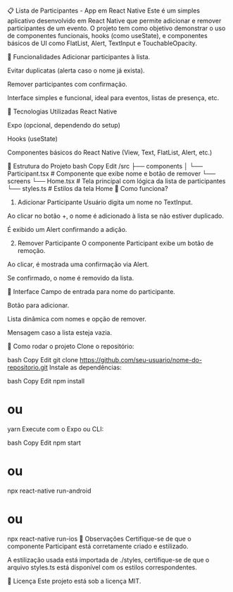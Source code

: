 📋 Lista de Participantes - App em React Native
Este é um simples aplicativo desenvolvido em React Native que permite adicionar e remover participantes de um evento. O projeto tem como objetivo demonstrar o uso de componentes funcionais, hooks (como useState), e componentes básicos de UI como FlatList, Alert, TextInput e TouchableOpacity.

📱 Funcionalidades
Adicionar participantes à lista.

Evitar duplicatas (alerta caso o nome já exista).

Remover participantes com confirmação.

Interface simples e funcional, ideal para eventos, listas de presença, etc.

🧩 Tecnologias Utilizadas
React Native

Expo (opcional, dependendo do setup)

Hooks (useState)

Componentes básicos do React Native (View, Text, FlatList, Alert, etc.)

📂 Estrutura do Projeto
bash
Copy
Edit
/src
├── components
│ └── Participant.tsx # Componente que exibe nome e botão de remover
└── screens
└── Home.tsx # Tela principal com lógica da lista de participantes
└── styles.ts # Estilos da tela Home
🧠 Como funciona?

1. Adicionar Participante
   Usuário digita um nome no TextInput.

Ao clicar no botão +, o nome é adicionado à lista se não estiver duplicado.

É exibido um Alert confirmando a adição.

2. Remover Participante
   O componente Participant exibe um botão de remoção.

Ao clicar, é mostrada uma confirmação via Alert.

Se confirmado, o nome é removido da lista.

📸 Interface
Campo de entrada para nome do participante.

Botão para adicionar.

Lista dinâmica com nomes e opção de remover.

Mensagem caso a lista esteja vazia.

🚀 Como rodar o projeto
Clone o repositório:

bash
Copy
Edit
git clone https://github.com/seu-usuario/nome-do-repositorio.git
Instale as dependências:

bash
Copy
Edit
npm install

# ou

yarn
Execute com o Expo ou CLI:

bash
Copy
Edit
npm start

# ou

npx react-native run-android

# ou

npx react-native run-ios
📌 Observações
Certifique-se de que o componente Participant está corretamente criado e estilizado.

A estilização usada está importada de ./styles, certifique-se de que o arquivo styles.ts está disponível com os estilos correspondentes.

📄 Licença
Este projeto está sob a licença MIT.
